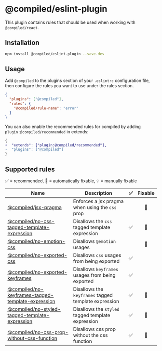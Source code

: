 # @compiled/eslint-plugin

This plugin contains rules that should be used when working with `@compiled/react`.

## Installation

```sh
npm install @compiled/eslint-plugin --save-dev
```

## Usage

Add `@compiled` to the plugins section of your `.eslintrc` configuration file, then configure the rules you want to use under the rules section.

```json
{
  "plugins": ["@compiled"],
  "rules": {
    "@compiled/rule-name": "error"
  }
}
```

You can also enable the recommended rules for compiled by adding `plugin:@compiled/recommended` in extends:

```diff
{
+  "extends": ["plugin:@compiled/recommended"],
-  "plugins": ["@compiled"]
}
```

## Supported rules

:white_check_mark: = recommended, :wrench: = automatically fixable, :bulb: = manually fixable

| Name                                                                                                     | Description                                          | :white_check_mark: | Fixable  |
| -------------------------------------------------------------------------------------------------------- | ---------------------------------------------------- | :----------------: | :------: |
| [@compiled/jsx-pragma](./src/rules/jsx-pragma)                                                           | Enforces a jsx pragma when using the `css` prop      |                    | :wrench: |
| [@compiled/no-css-tagged-template-expression](./src/rules/no-css-tagged-template-expression)             | Disallows the `css` tagged template expression       | :white_check_mark: | :wrench: |
| [@compiled/no-emotion-css](./src/rules/no-emotion-css)                                                   | Disallows `@emotion` usages                          |                    | :wrench: |
| [@compiled/no-exported-css](./src/rules/no-exported-css)                                                 | Disallows `css` usages from being exported           | :white_check_mark: |          |
| [@compiled/no-exported-keyframes](./src/rules/no-exported-keyframes)                                     | Disallows `keyframes` usages from being exported     | :white_check_mark: |          |
| [@compiled/no-keyframes-tagged-template-expression](./src/rules/no-keyframes-tagged-template-expression) | Disallows the `keyframes` tagged template expression | :white_check_mark: | :wrench: |
| [@compiled/no-styled-tagged-template-expression](./src/rules/no-styled-tagged-template-expression)       | Disallows the `styled` tagged template expression    | :white_check_mark: | :wrench: |
| [@compiled/no-css-prop-without-css-function](./src/rules/no-css-prop-without-css-function)               | Disallows css prop without the css function          | :white_check_mark: | :wrench: |
